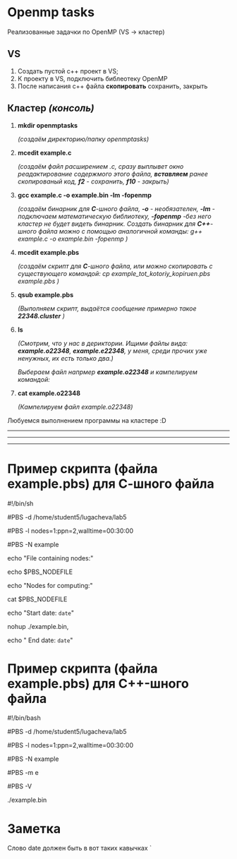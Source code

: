# Openmp tasks
Реализованные задачки по OpenMP
(VS -> кластер)

## VS

1. Создать пустой с++ проект в VS;
2. К проекту в VS, подключить библеотеку OpenMP
3. После написания с++ файла **скопировать** сохранить, закрыть

## Кластер *(консоль)*

1. **mkdir openmptasks** 

      *(создаём директорию/папку openmptasks)*

2. **mcedit example.c**

      *(создаём файл расширением .с, 
      сразу выплывет окно реадактирование содержмого этого файла, 
      **вставляем** ранее скопированый код, 
      **f2** - сохранить, 
      **f10** - закрыть)*

3. **gcc example.c -o example.bin -lm -fopenmp**

      *(создаём бинарник для **С**-шного файла, 
      **-o** - необязателен, 
      **-lm** - подключаем математическую библиотеку,
      **-fopenmp** -без него кластер не будет видеть бинарник.
      Создать бинарник для **С++**-шного файла можно с помощью аналогичной 
      команды: g++ example.c -o example.bin -fopenmp )*

4. **mcedit example.pbs**

      *(cоздаём скрипт для **С**-шного файла,
      или можно скопировать с существующего
      командой: cp example_tot_kotoriy_kopiruen.pbs example.pbs )*

5. **qsub example.pbs** 

      *(Выполняем скрипт, выдаётся сообщение примерно такое **22348.cluster** )*

6. **ls**

      *(Cмотрим, что у нас в дериктории. 
      Ищими файлы вида: **example.o22348**, **example.e22348**,
      у меня, среди прочих уже ненужных, их есть только два.)*

      *Выбераем файл напрмер **example.o22348** и кампелируем командой:*

7. **cat example.o22348**

      *(Кампелируем файл example.o22348)*

      
Любуемся выполнением программы на кластере :D


****
***
****
# Пример скрипта (файла example.pbs) для **С**-шного файла

#!/bin/sh

#PBS -d /home/student5/lugacheva/lab5

#PBS -l nodes=1:ppn=2,walltime=00:30:00

#PBS -N example

echo "File containing nodes:"

echo $PBS_NODEFILE

echo "Nodes for computing:"

cat $PBS_NODEFILE

echo "Start date: `date`"

nohup ./example.bin,

echo " End date: `date`"


# Пример скрипта (файла example.pbs) для **С++**-шного файла

#!/bin/bash

#PBS -d /home/student5/lugacheva/lab5

#PBS -l nodes=1:ppn=2,walltime=00:30:00

#PBS -N example

#PBS -m e

#PBS -V

./example.bin

# Заметка

Слово date должен быть в вот таких кавычках
` 
